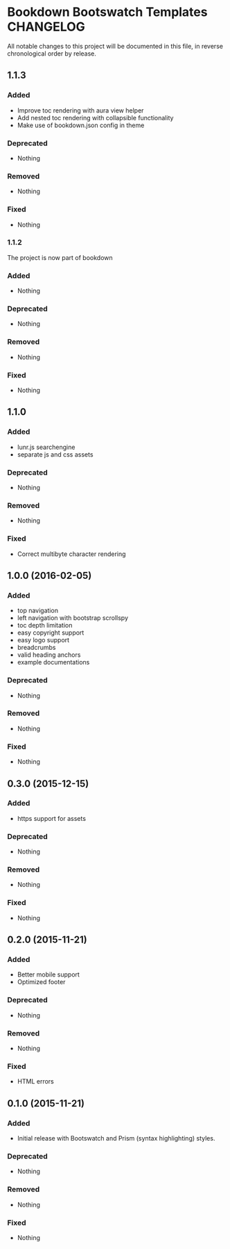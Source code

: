 # Bookdown Bootswatch Templates CHANGELOG

All notable changes to this project will be documented in this file, in reverse chronological order by release.

## 1.1.3
### Added
- Improve toc rendering with aura view helper
- Add nested toc rendering with collapsible functionality 
- Make use of bookdown.json config in theme
### Deprecated
- Nothing
### Removed
- Nothing
### Fixed
- Nothing

### 1.1.2
The project is now part of bookdown
### Added
- Nothing
### Deprecated
- Nothing
### Removed
- Nothing
### Fixed
- Nothing

## 1.1.0
### Added
- lunr.js searchengine
- separate js and css assets
### Deprecated
- Nothing
### Removed
- Nothing
### Fixed
- Correct multibyte character rendering

## 1.0.0 (2016-02-05)
### Added
* top navigation
* left navigation with bootstrap scrollspy
* toc depth limitation 
* easy copyright support
* easy logo support
* breadcrumbs
* valid heading anchors
* example documentations
### Deprecated
* Nothing
### Removed
* Nothing
### Fixed
* Nothing

## 0.3.0 (2015-12-15)
### Added
* https support for assets
### Deprecated
* Nothing
### Removed
* Nothing
### Fixed
* Nothing

## 0.2.0 (2015-11-21)
### Added
* Better mobile support
* Optimized footer
### Deprecated
* Nothing
### Removed
* Nothing
### Fixed
* HTML errors

## 0.1.0 (2015-11-21)
### Added
* Initial release with Bootswatch and Prism (syntax highlighting) styles.
### Deprecated
* Nothing
### Removed
* Nothing
### Fixed
* Nothing
